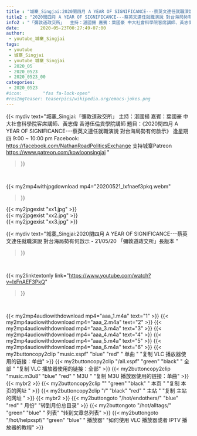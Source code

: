 ```yaml
---
title : "城寨_Singjai:2020閏四月 A YEAR OF SIGNIFICANCE---蔡英文連任就職演說 對台海局勢有何啟示 - 21/05/20 「彌敦道政交所」長版本 "
title2 : "2020閏四月 A YEAR OF SIGNIFICANCE---蔡英文連任就職演說 對台海局勢有何啟示 - 21/05/20 「彌敦道政交所」長版本 "
info2 : "「彌敦道政交所」  主持：湛國揚 嘉賓：葉國豪 中大社會科學院客席講師、黃志偉 香港伍倫貢學院講師  題目：《2020閏四月 A YEAR OF SIGNIFICANCE---蔡英文連任就職演說 對台海局勢有何啟示》  逢星期四 9:00 ~ 10:00 pm  Facebook: https://facebook.com/NathanRoadPoliticsExchange  支持城寨Patreon https://www.patreon.com/kowloonsingjai "
date:        2020-05-23T00:27:49-07:00
author:
 - youtube_城寨_Singjai
tags:
 - youtube
 - 城寨_Singjai
 - youtube_城寨_Singjai
 - 2020_05
 - 2020_0523
 - 2020_0523_00
categories:
 - 2020_0523
#icon:        "fas fa-lock-open"
#resImgTeaser: teaserpics/wikipedia.org/emacs-jokes.png
---
```


{{< mydiv text="城寨_Singjai:「彌敦道政交所」  主持：湛國揚 嘉賓：葉國豪 中大社會科學院客席講師、黃志偉 香港伍倫貢學院講師  題目：《2020閏四月 A YEAR OF SIGNIFICANCE---蔡英文連任就職演說 對台海局勢有何啟示》  逢星期四 9:00 ~ 10:00 pm  Facebook: https://facebook.com/NathanRoadPoliticsExchange  支持城寨Patreon https://www.patreon.com/kowloonsingjai "
>}}
<br>


{{< my2mp4withjpgdownload mp4="20200521_lxfnaef3pkq.webm"
>}}

{{< my2jpgexist "xx1.jpg" >}}<br>
{{< my2jpgexist "xx2.jpg" >}}<br>
{{< my2jpgexist "xx3.jpg" >}}<br>



{{< mydiv text="城寨_Singjai:2020閏四月 A YEAR OF SIGNIFICANCE---蔡英文連任就職演說 對台海局勢有何啟示 - 21/05/20 「彌敦道政交所」長版本 "
>}}
<br>

{{< my2linktextonly link="https://www.youtube.com/watch?v=lxFnAEF3PkQ"
>}}


<br>

{{< my2mp4audiowithdownload mp4="aaa_1.m4a"    text="1" >}}
{{< my2mp4audiowithdownload mp4="aaa_2.m4a"    text="2" >}}
{{< my2mp4audiowithdownload mp4="aaa_3.m4a"    text="3" >}}
{{< my2mp4audiowithdownload mp4="aaa_4.m4a"    text="4" >}}
{{< my2mp4audiowithdownload mp4="aaa_5.m4a"    text="5" >}}
{{< my2mp4audiowithdownload mp4="aaa_6.m4a"    text="6" >}}
{{< my2buttoncopy2clip "music.xspf"        "blue"   "red"    " 单曲 "  "复制 VLC 播放器使用的链接：单曲" >}} {{< my2buttoncopy2clip "/all.xspf"         "green"  "black"  " 全部 "  "复制 VLC 播放器使用的链接：全部" >}} {{< my2buttoncopy2clip "music.m3u8"        "blue"   "red"    " M3U  "    "复制 M3U 播放器使用的链接：单曲" >}} {{< mybr2 >}} {{< my2buttoncopy2clip ""                  "green"  "black"  " 本页 "    "复制 本页的网址 " >}} {{< my2buttoncopy2clip "/"                 "black"  "red"    " 主站 "    "复制 主站的网址 " >}} {{< mybr2 >}} {{< my2buttongoto      "/hot/endothers/"   "blue"   "red"    " 月份"   "转到月份总目录" >}} {{< my2buttongoto      "/hot/alltags/"     "green"  "blue"   " 列表"   "转到文章总列表" >}} {{< my2buttongoto      "/hot/helpxspf/"    "green"  "blue"   " 播放器" "如何使用 VLC 播放器或者 IPTV 播放器的教程" >}} 
